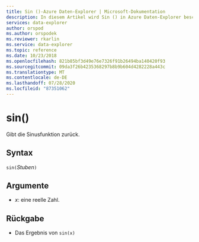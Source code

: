 ```yaml
---
title: Sin ()-Azure Daten-Explorer | Microsoft-Dokumentation
description: In diesem Artikel wird Sin () in Azure Daten-Explorer beschrieben.
services: data-explorer
author: orspod
ms.author: orspodek
ms.reviewer: rkarlin
ms.service: data-explorer
ms.topic: reference
ms.date: 10/23/2018
ms.openlocfilehash: 821b85bf3d49e76e7326f91b26494ba140420f93
ms.sourcegitcommit: 09da3f26b4235368297b8b9b604d4282228a443c
ms.translationtype: MT
ms.contentlocale: de-DE
ms.lasthandoff: 07/28/2020
ms.locfileid: "87351062"
---
```

# <a name="sin"></a>sin()

Gibt die Sinusfunktion zurück.

## <a name="syntax"></a>Syntax

`sin(`*Stuben*`)`

## <a name="arguments"></a>Argumente

* *x*: eine reelle Zahl.

## <a name="returns"></a>Rückgabe

* Das Ergebnis von `sin(x)`